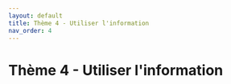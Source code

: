 ```yaml
---
layout: default
title: Thème 4 - Utiliser l'information
nav_order: 4
---
```


# Thème 4 - Utiliser l'information




